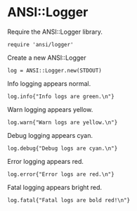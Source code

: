 # ANSI::Logger

Require the ANSI::Logger library.

    require 'ansi/logger'

Create a new ANSI::Logger

    log = ANSI::Logger.new(STDOUT)

Info logging appears normal.

    log.info{"Info logs are green.\n"}

Warn logging appears yellow.

    log.warn{"Warn logs are yellow.\n"}

Debug logging appears cyan.

    log.debug{"Debug logs are cyan.\n"}

Error logging appears red.

    log.error{"Error logs are red.\n"}

Fatal logging appears bright red.

    log.fatal{"Fatal logs are bold red!\n"}

